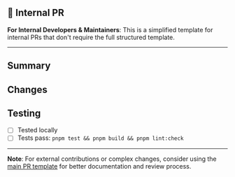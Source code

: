 ## 🔧 Internal PR

<!-- Blank template for internal developers and maintainers -->

**For Internal Developers & Maintainers**: This is a simplified template for internal PRs that don't require the full structured template.

---

## Summary

<!-- Brief description of what this PR does -->

## Changes

<!-- List the main changes -->

## Testing

<!-- Brief testing notes if applicable -->
- [ ] Tested locally
- [ ] Tests pass: `pnpm test && pnpm build && pnpm lint:check`

---

**Note**: For external contributions or complex changes, consider using the [main PR template](https://github.com/EmberAGI/arbitrum-vibekit/blob/main/.github/PULL_REQUEST_TEMPLATE.md) for better documentation and review process.